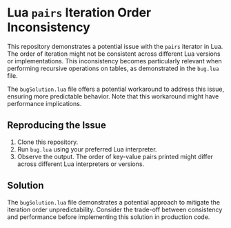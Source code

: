 # Lua `pairs` Iteration Order Inconsistency

This repository demonstrates a potential issue with the `pairs` iterator in Lua. The order of iteration might not be consistent across different Lua versions or implementations.  This inconsistency becomes particularly relevant when performing recursive operations on tables, as demonstrated in the `bug.lua` file.

The `bugSolution.lua` file offers a potential workaround to address this issue, ensuring more predictable behavior.  Note that this workaround might have performance implications.

## Reproducing the Issue
1. Clone this repository.
2. Run `bug.lua` using your preferred Lua interpreter.
3. Observe the output. The order of key-value pairs printed might differ across different Lua interpreters or versions.

## Solution
The `bugSolution.lua` file demonstrates a potential approach to mitigate the iteration order unpredictability.  Consider the trade-off between consistency and performance before implementing this solution in production code.